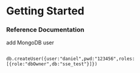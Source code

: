 # Getting Started

### Reference Documentation

add MongoDB user  

```shell

db.createUser({user:"daniel",pwd:"123456",roles:[{role:"dbOwner",db:"sse_test"}]})

```

